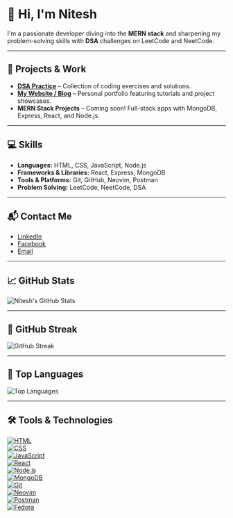 # 👋 Hi, I'm Nitesh

I'm a passionate developer diving into the **MERN stack** and sharpening my problem-solving skills with **DSA** challenges on LeetCode and NeetCode.

---

## 🔗 Projects & Work

- **[DSA Practice](https://github.com/Niteshkamat11/DSA-practice)** – Collection of coding exercises and solutions.
- **[My Website / Blog](https://niteshkamat.com.np)** – Personal portfolio featuring tutorials and project showcases.
- **MERN Stack Projects** – Coming soon! Full-stack apps with MongoDB, Express, React, and Node.js.

---

## 💻 Skills

- **Languages:** HTML, CSS, JavaScript, Node.js  
- **Frameworks & Libraries:** React, Express, MongoDB  
- **Tools & Platforms:** Git, GitHub, Neovim, Postman  
- **Problem Solving:** LeetCode, NeetCode, DSA

---

## 📬 Contact Me

- [LinkedIn](https://www.linkedin.com/in/nitesh-kamat-0aab83375)  
- [Facebook](https://www.facebook.com/nitesh.kamat11)  
- [Email](mailto:nitesh0434@gmail.com)

---

## 📈 GitHub Stats

![Nitesh's GitHub Stats](https://github-readme-stats.vercel.app/api?username=Niteshkamat11&show_icons=true&hide=prs&count_private=true&theme=radical&cache_seconds=1800)

---

## 🧠 GitHub Streak

![GitHub Streak](https://github-readme-streak-stats.herokuapp.com/?user=Niteshkamat11&theme=radical&cache_seconds=1800)

---

## 🥇 Top Languages

![Top Languages](https://github-readme-stats.vercel.app/api/top-langs/?username=Niteshkamat11&layout=compact&theme=radical&cache_seconds=1800)

---

## 🛠️ Tools & Technologies

[![HTML](https://img.shields.io/badge/HTML-E34F26?style=for-the-badge&logo=html5&logoColor=white)](https://developer.mozilla.org/en-US/docs/Web/HTML)  
[![CSS](https://img.shields.io/badge/CSS-1572B6?style=for-the-badge&logo=css3&logoColor=white)](https://developer.mozilla.org/en-US/docs/Web/CSS)  
[![JavaScript](https://img.shields.io/badge/JavaScript-F7DF1E?style=for-the-badge&logo=javascript&logoColor=black)](https://developer.mozilla.org/en-US/docs/Web/JavaScript)  
[![React](https://img.shields.io/badge/React-61DAFB?style=for-the-badge&logo=react&logoColor=black)](https://reactjs.org/)  
[![Node.js](https://img.shields.io/badge/Node.js-339933?style=for-the-badge&logo=node.js&logoColor=white)](https://nodejs.org/)  
[![MongoDB](https://img.shields.io/badge/MongoDB-47A248?style=for-the-badge&logo=mongodb&logoColor=white)](https://www.mongodb.com/)  
[![Git](https://img.shields.io/badge/Git-F05032?style=for-the-badge&logo=git&logoColor=white)](https://git-scm.com/)  
[![Neovim](https://img.shields.io/badge/Neovim-57A143?style=for-the-badge&logo=neovim&logoColor=white)](https://neovim.io/)  
[![Postman](https://img.shields.io/badge/Postman-FF6C37?style=for-the-badge&logo=postman&logoColor=white)](https://www.postman.com/)  
[![Fedora](https://img.shields.io/badge/Fedora-294172?style=for-the-badge&logo=fedora&logoColor=white)](https://getfedora.org/)
